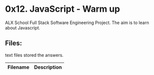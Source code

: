 # 0x12. JavaScript - Warm up

ALX School Full Stack Software Engineering Project. The aim is to learn about Javascript.

## Files:

text files stored the answers.

| Filename | Description |
| -------- | ----------- |
